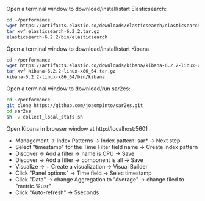 
Open a terminal window to download/install/start Elasticsearch:
```sh
cd ~/performance
wget https://artifacts.elastic.co/downloads/elasticsearch/elasticsearch-6.2.2.tar.gz
tar xvf elasticsearch-6.2.2.tar.gz
elasticsearch-6.2.2/bin/elasticsearch
```

Open a terminal window to download/install/start Kibana
```sh
cd ~/performance
wget https://artifacts.elastic.co/downloads/kibana/kibana-6.2.2-linux-x86_64.tar.gz
tar xvf kibana-6.2.2-linux-x86_64.tar.gz
kibana-6.2.2-linux-x86_64/bin/kibana
```

Open a terminal window to download/run sar2es:
```bash
cd ~/performance
git clone https://github.com/joaompinto/sar2es.git
cd sar2es
sh -v collect_local_stats.sh
```

Open Kibana in  browser window at http://localhost:5601

- Management -> Index Patterns -> Index pattern: sar* -> Next step
- Select "timestamp" for the Time Filter field name -> Create index pattern
- Discover -> Add a filter -> name is CPU -> Save
- Discover -> Add a filter -> component is all -> Save
- Visualize -> + Create a visualization -> Visual Builder
- Click "Panel options" -> Time field -> Selec timestamp
- Click "Data" -> change Aggregation to "Average" -> change filed to "metric.%usr"
- Click "Auto-refresh" -> 5seconds


